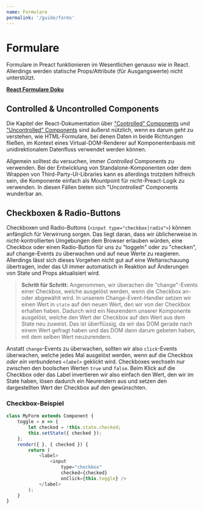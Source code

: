 ```yaml
---
name: Formulare
permalink: '/guide/forms'
---
```


# Formulare


Formulare in Preact funktionieren im Wesentlichen genauso wie in React. Allerdings werden statische Props/Attribute (für Ausgangswerte) nicht unterstützt.

**[React Formulare Doku](https://facebook.github.io/react/docs/forms.html)**


## Controlled & Uncontrolled Components

Die Kapitel der React-Dokumentation über ["Controlled" Components](https://facebook.github.io/react/docs/forms.html#controlled-components) und ["Uncontrolled" Components](https://facebook.github.io/react/docs/forms.html#uncontrolled-components) sind äußerst nützlich, wenn es darum geht zu verstehen, wie HTML-Formulare, bei denen Daten in beide Richtungen fließen, im Kontext eines Virtual-DOM-Renderer auf Komponentenbasis mit unidirektionalem Datenfluss verwendet werden können.

Allgemein solltest du versuchen, immer _Controlled_ Components zu verwenden. Bei der Entwicklung von Standalone-Komponenten oder dem Wrappen von Third-Party-UI-Libraries kann es allerdings trotzdem hilfreich sein, die Komponente einfach als Mountpoint für nicht-Preact-Logik zu verwenden. In diesen Fällen bieten sich "Uncontrolled" Components wunderbar an.


## Checkboxen & Radio-Buttons

Checkboxen und Radio-Buttons (`<input type="checkbox|radio">`) können anfänglich für Verwirrung sorgen. Das liegt daran, dass wir üblicherweise in nicht-kontrollierten Umgebungen dem Browser erlauben würden, eine Checkbox oder einen Radio-Button für uns zu "toggeln" oder zu "checken", auf change-Events zu überwachen und auf neue Werte zu reagieren. Allerdings lässt sich dieses Vorgehen nicht gut auf eine Weltanschauung übertragen, inder das UI immer automatisch in Reaktion auf Änderungen von State und Props aktualisiert wird.

> **Schritt für Schritt:** Angenommen, wir überachen die "change"-Events einer Checkbox, welche ausgelöst werden, wenn die Checkbox an- oder abgewählt wird. In unserem Change-Event-Handler setzen wir einen Wert in `state` auf den neuen Wert, den wir von der Checkbox erhalten haben. Dadurch wird ein Neurendern unserer Komponente ausgelöst, welche den Wert der Checkbox auf den Wert aus dem State neu zuweist. Das ist überflüssig, da wir das DOM gerade nach einem Wert gefragt haben und das DOM dann darum gebeten haben, mit dem selben Wert neuzurendern.

Anstatt `change`-Events zu überwachen, sollten wir also `click`-Events überwachen, welche jedes Mal ausgelöst werden, wenn auf die Checkbox _oder ein verbundenes `<label>`_ geklickt wird. Checkboxes wechseln nur zwischen den boolschen Werten `true` und `false`. Beim Klick auf die Checkbox oder das Label invertieren wir also einfach den Wert, den wir im State haben, lösen dadurch ein Neurendern aus und setzen den dargestellten Wert der Checkbox auf den gewünschten.

### Checkbox-Beispiel

```js
class MyForm extends Component {
    toggle = e => {
        let checked = !this.state.checked;
        this.setState({ checked });
    };
    render({ }, { checked }) {
        return (
            <label>
                <input
                    type="checkbox"
                    checked={checked}
                    onClick={this.toggle} />
            </label>
        );
    }
}
```
